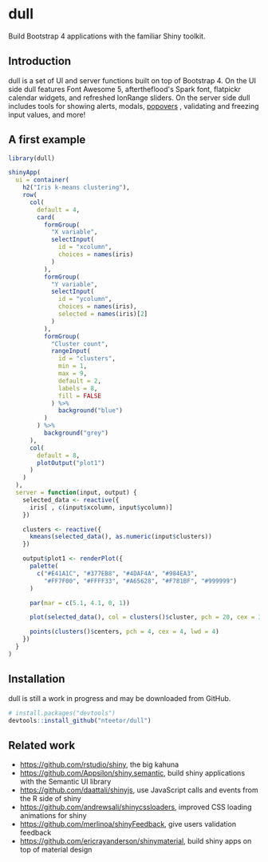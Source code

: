 # dull

Build Bootstrap 4 applications with the familiar Shiny toolkit.

## Introduction

dull is a set of UI and server functions built on top of Bootstrap 4. On the UI
side dull features Font Awesome 5, aftertheflood's Spark font, flatpickr
calendar widgets, and refreshed IonRange sliders. On the server side dull
includes tools for showing alerts, modals, [popovers](http://getbootstrap.com/docs/4.0/components/popovers/)
, validating and freezing input values, and more!

## A first example

```R
library(dull)

shinyApp(
  ui = container(
    h2("Iris k-means clustering"),
    row(
      col(
        default = 4,
        card(
          formGroup(
            "X variable",
            selectInput(
              id = "xcolumn",
              choices = names(iris)
            )
          ),
          formGroup(
            "Y variable",
            selectInput(
              id = "ycolumn",
              choices = names(iris),
              selected = names(iris)[2]
            )
          ),
          formGroup(
            "Cluster count",
            rangeInput(
              id = "clusters",
              min = 1,
              max = 9,
              default = 2,
              labels = 8,
              fill = FALSE
            ) %>%
              background("blue")
          )
        ) %>%
          background("grey")
      ),
      col(
        default = 8,
        plotOutput("plot1")
      )
    )
  ),
  server = function(input, output) {
    selected_data <- reactive({
      iris[ , c(input$xcolumn, input$ycolumn)]
    })

    clusters <- reactive({
      kmeans(selected_data(), as.numeric(input$clusters))
    })

    output$plot1 <- renderPlot({
      palette(
        c("#E41A1C", "#377EB8", "#4DAF4A", "#984EA3",
          "#FF7F00", "#FFFF33", "#A65628", "#F781BF", "#999999")
      )

      par(mar = c(5.1, 4.1, 0, 1))

      plot(selected_data(), col = clusters()$cluster, pch = 20, cex = 3)

      points(clusters()$centers, pch = 4, cex = 4, lwd = 4)
    })
  }
)
```

## Installation

dull is still a work in progress and may be downloaded from GitHub.

```R
# install.packages("devtools")
devtools::install_github("nteetor/dull")
```

## Related work

* https://github.com/rstudio/shiny, the big kahuna
* https://github.com/Appsilon/shiny.semantic, build shiny applications with the
  Semantic UI library
* https://github.com/daattali/shinyjs, use JavaScript calls and events from the
  R side of shiny
* https://github.com/andrewsali/shinycssloaders, improved CSS loading animations
  for shiny
* https://github.com/merlinoa/shinyFeedback, give users validation feedback
* https://github.com/ericrayanderson/shinymaterial, build shiny apps on top of material design
